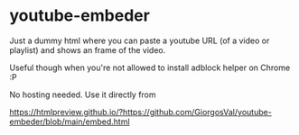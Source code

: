 # youtube-embeder
Just a dummy html where you can paste a youtube URL (of a video or playlist) and shows an frame of the video.

Useful though when you're not allowed to install adblock helper on Chrome :P

No hosting needed. Use it directly from

https://htmlpreview.github.io/?https://github.com/GiorgosVal/youtube-embeder/blob/main/embed.html
